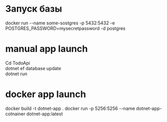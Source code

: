 # Запуск базы
docker run --name some-sostgres -p 5432:5432 -e POSTGRES_PASSWORD=mysecretpassword -d postgres

# manual app launch
Cd TodoApi\
dotnet ef database update\
dotnet run

# docker app launch
docker build -t dotnet-app .
docker run -p 5256:5256 --name dotnet-app-cotnainer dotnet-app:latest